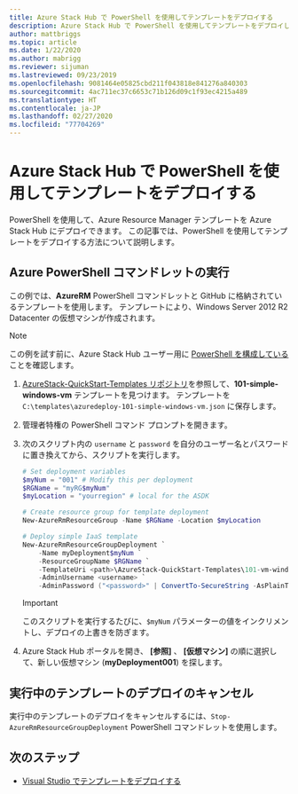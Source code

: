 ```yaml
---
title: Azure Stack Hub で PowerShell を使用してテンプレートをデプロイする
description: Azure Stack Hub で PowerShell を使用してテンプレートをデプロイします。
author: mattbriggs
ms.topic: article
ms.date: 1/22/2020
ms.author: mabrigg
ms.reviewer: sijuman
ms.lastreviewed: 09/23/2019
ms.openlocfilehash: 9081464e05825cbd211f043818e841276a840303
ms.sourcegitcommit: 4ac711ec37c6653c71b126d09c1f93ec4215a489
ms.translationtype: HT
ms.contentlocale: ja-JP
ms.lasthandoff: 02/27/2020
ms.locfileid: "77704269"
---
```

# <a name="deploy-a-template-using-powershell-in-azure-stack-hub"></a>Azure Stack Hub で PowerShell を使用してテンプレートをデプロイする

PowerShell を使用して、Azure Resource Manager テンプレートを Azure Stack Hub にデプロイできます。 この記事では、PowerShell を使用してテンプレートをデプロイする方法について説明します。

## <a name="run-azurerm-powershell-cmdlets"></a>Azure PowerShell コマンドレットの実行

この例では、**AzureRM** PowerShell コマンドレットと GitHub に格納されているテンプレートを使用します。 テンプレートにより、Windows Server 2012 R2 Datacenter の仮想マシンが作成されます。

>[!NOTE]
> この例を試す前に、Azure Stack Hub ユーザー用に [PowerShell を構成している](azure-stack-powershell-configure-user.md)ことを確認します。

1. [AzureStack-QuickStart-Templates リポジトリ](https://aka.ms/AzureStackGitHub)を参照して、**101-simple-windows-vm** テンプレートを見つけます。 テンプレートを `C:\templates\azuredeploy-101-simple-windows-vm.json` に保存します。
2. 管理者特権の PowerShell コマンド プロンプトを開きます。
3. 次のスクリプト内の `username` と `password` を自分のユーザー名とパスワードに置き換えてから、スクリプトを実行します。

    ```powershell
    # Set deployment variables
    $myNum = "001" # Modify this per deployment
    $RGName = "myRG$myNum"
    $myLocation = "yourregion" # local for the ASDK

    # Create resource group for template deployment
    New-AzureRmResourceGroup -Name $RGName -Location $myLocation

    # Deploy simple IaaS template
    New-AzureRmResourceGroupDeployment `
        -Name myDeployment$myNum `
        -ResourceGroupName $RGName `
        -TemplateUri <path>\AzureStack-QuickStart-Templates\101-vm-windows-create\azuredeploy.json `
        -AdminUsername <username> `
        -AdminPassword ("<password>" | ConvertTo-SecureString -AsPlainText -Force)
    ```

    >[!IMPORTANT]
    > このスクリプトを実行するたびに、`$myNum` パラメーターの値をインクリメントし、デプロイの上書きを防ぎます。

4. Azure Stack Hub ポータルを開き、 **[参照]** 、 **[仮想マシン]** の順に選択して、新しい仮想マシン (**myDeployment001**) を探します。

## <a name="cancel-a-running-template-deployment"></a>実行中のテンプレートのデプロイのキャンセル

実行中のテンプレートのデプロイをキャンセルするには、`Stop-AzureRmResourceGroupDeployment` PowerShell コマンドレットを使用します。

## <a name="next-steps"></a>次のステップ

- [Visual Studio でテンプレートをデプロイする](azure-stack-deploy-template-visual-studio.md)
